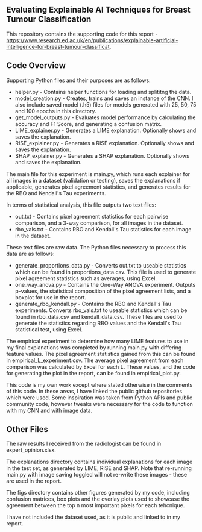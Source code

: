 Evaluating Explainable AI Techniques for Breast Tumour Classification
-
This repository contains the supporting code for this report - https://www.research.ed.ac.uk/en/publications/explainable-artificial-intelligence-for-breast-tumour-classificat. 

Code Overview
-
Supporting Python files and their purposes are as follows:

- helper.py - Contains helper functions for loading and splititng the data.
- model_creation.py - Creates, trains and saves an instance of the CNN. I also include saved model (.h5) files for models generated with 25, 50, 75 and 100 epochs in this directory.
- get_model_outputs.py - Evaluates model performance by calculating the accuracy and F1 Score, and generating a confusion matrix.
- LIME_explainer.py - Generates a LIME explanation. Optionally shows and saves the explanation.
- RISE_explainer.py - Generates a RISE explanation. Optionally shows and saves the explanation.
- SHAP_explainer.py - Generates a SHAP explanation. Optionally shows and saves the explanation.

The main file for this experiment is main.py, which runs each explainer for all images in a dataset (validation or testing), saves the explanations if applicable, generates pixel agreement statistics, and generates results for the RBO and Kendall's Tau experiments.

In terms of statistical analysis, this file outputs two text files:

- out.txt - Contains pixel agreement statistics for each pairwise comparison, and a 3-way comparison, for all images in the dataset.
- rbo_vals.txt - Contains RBO and Kendall's Tau statistics for each image in the dataset.

These text files are raw data. The Python files necessary to process this data are as follows:

- generate_proportions_data.py - Converts out.txt to useable statistics which can be found in proportions_data.csv. This file is used to generate pixel agreement statistics such as averages, using Excel.
- one_way_anova.py - Contains the One-Way ANOVA experiment. Outputs p-values, the statistical composition of the pixel agreement lists, and a boxplot for use in the report.
- generate_rbo_kendall.py - Contains the RBO and Kendall's Tau experiments. Converts rbo_vals.txt to useable statistics which can be found in rbo_data.csv and kendall_data.csv. These files are used to generate the statistics regarding RBO values and the Kendall's Tau statistical test, using Excel.

The empirical experiment to determine how many LIME features to use in my final explanations was completed by running main.py with differing feature values. The pixel agreement statistics gained from this can be found in empirical_L_experiment.csv. 
The average pixel agreement from each comparison was calculated by Excel for each L. These values, and the code for generating the plot in the report, can be found in empirical_plot.py.

This code is my own work except where stated otherwise in the comments of this code. In these areas, I have linked the public github repositories which were used.
Some inspiration was taken from Python APIs and public community code, however tweaks were necessary for the code to function with my CNN and with image data.

Other Files
-

The raw results I received from the radiologist can be found in expert_opinion.xlsx.

The explanations directory contains individual explanations for each image in the test set, as generated by LIME, RISE and SHAP. Note that re-running main.py with image saving toggled will not re-write these images - these are used in the report.

The figs directory contains other figures generated by my code, including confusion matrices, box plots and the overlay plots used to showcase the agreement between the top n most important pixels for each tehcnique.

I have not included the dataset used, as it is public and linked to in my report.

